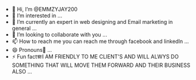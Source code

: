 - 👋 Hi, I’m @EMMZYJAY200
- 👀 I’m interested in ...
- 🌱 I’m currently an expert in web designing and Email marketing in general ...
- 💞️ I’m looking to collaborate with you ...
- 📫 How to reach me you can reach me through facebook and linkedln ...
- 😄 Pronouns🎐 ...
- ⚡ Fun fact🪗I AM FRIENDLY TO ME CLIENT'S AND WILL ALWYS DO SOMETHING THAT WILL MOVE THEM FORWARD AND THEIR BUSINESS ALSO ...

<!---
EMMZYJAY200/EMMZYJAY200 is a ✨ special ✨ repository because its `README.md` (this file) appears on your GitHub profile.
You can click the Preview link to take a look at your changes.
--->
